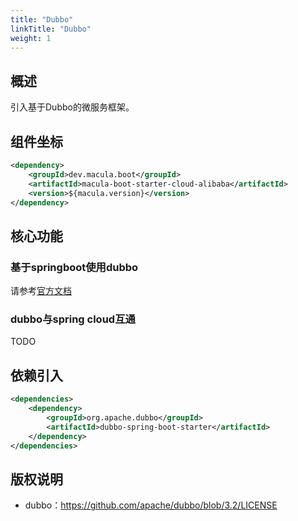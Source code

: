 ```yaml
---
title: "Dubbo"
linkTitle: "Dubbo"
weight: 1
---
```


## 概述

引入基于Dubbo的微服务框架。

## 组件坐标

```xml
<dependency>
    <groupId>dev.macula.boot</groupId>
    <artifactId>macula-boot-starter-cloud-alibaba</artifactId>
    <version>${macula.version}</version>
</dependency>
```



## 核心功能

### 基于springboot使用dubbo

请参考[官方文档](https://cn.dubbo.apache.org/zh-cn/overview/mannual/java-sdk/quick-start/spring-boot/)

### dubbo与spring cloud互通

TODO

## 依赖引入

```xml
<dependencies>
    <dependency>
        <groupId>org.apache.dubbo</groupId>
        <artifactId>dubbo-spring-boot-starter</artifactId>
    </dependency>
</dependencies>
```



## 版权说明

- dubbo：https://github.com/apache/dubbo/blob/3.2/LICENSE